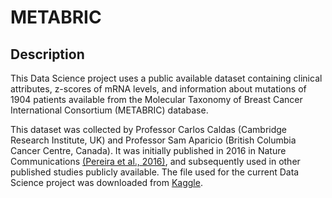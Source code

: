# METABRIC

## Description

This Data Science project uses a public available dataset containing clinical attributes, z-scores of mRNA levels, and information about mutations of 1904 patients available from the Molecular Taxonomy of Breast Cancer International Consortium (METABRIC) database.

This dataset was collected by Professor Carlos Caldas (Cambridge Research Institute, UK) and Professor Sam Aparicio (British Columbia Cancer Centre, Canada). It was initially published in 2016 in Nature Communications [(Pereira et al., 2016)](https://www.nature.com/articles/ncomms11479), and subsequently used in other published studies publicly available. The file used for the current Data Science project was downloaded from [Kaggle](https://www.kaggle.com/datasets/raghadalharbi/breast-cancer-gene-expression-profiles-metabric).


